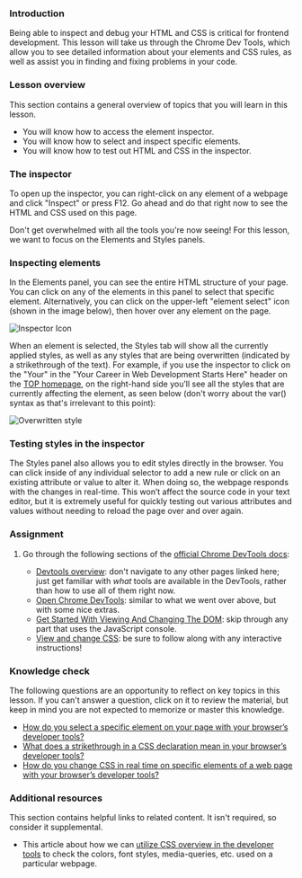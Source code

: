 ### Introduction

Being able to inspect and debug your HTML and CSS is critical for frontend development. This lesson will take us through the Chrome Dev Tools, which allow you to see detailed information about your elements and CSS rules, as well as assist you in finding and fixing problems in your code.

### Lesson overview

This section contains a general overview of topics that you will learn in this lesson.

- You will know how to access the element inspector.
- You will know how to select and inspect specific elements.
- You will know how to test out HTML and CSS in the inspector.

### The inspector

To open up the inspector, you can right-click on any element of a webpage and click "Inspect" or press F12. Go ahead and do that right now to see the HTML and CSS used on this page.

Don't get overwhelmed with all the tools you're now seeing! For this lesson, we want to focus on the Elements and Styles panels.

### Inspecting elements

In the Elements panel, you can see the entire HTML structure of your page. You can click on any of the elements in this panel to select that specific element. Alternatively, you can click on the upper-left "element select" icon (shown in the image below), then hover over any element on the page.

![Inspector Icon](https://cdn.statically.io/gh/henrylin03/curriculum/e7ab90e044fba9f8ef9b5915c62221e2822b102b/foundations/html_css/css-foundations/inspecting-html-and-css/imgs/00.jpg)

<span id="strikethrough">When an element is selected, the Styles tab will show all the currently applied styles, as well as any styles that are being overwritten (indicated by a strikethrough of the text).</span> For example, if you use the inspector to click on the "Your" in the "Your Career in Web Development Starts Here" header on the [TOP homepage](https://www.theodinproject.com/home), on the right-hand side you’ll see all the styles that are currently affecting the element, as seen below (don't worry about the var() syntax as that's irrelevant to this point):

![Overwritten style](https://cdn.statically.io/gh/henrylin03/curriculum/e7ab90e044fba9f8ef9b5915c62221e2822b102b/foundations/html_css/css-foundations/inspecting-html-and-css/imgs/01.jpg)

### Testing styles in the inspector

The Styles panel also allows you to edit styles directly in the browser. You can click inside of any individual selector to add a new rule or click on an existing attribute or value to alter it. When doing so, the webpage responds with the changes in real-time. This won’t affect the source code in your text editor, but it is extremely useful for quickly testing out various attributes and values without needing to reload the page over and over again.

### Assignment

<div class="lesson-content__panel" markdown="1">

1. Go through the following sections of the [official Chrome DevTools docs](https://developers.google.com/web/tools/chrome-devtools):

   - [Devtools overview](https://developer.chrome.com/docs/devtools/overview/): don't navigate to any other pages linked here; just get familiar with *what* tools are available in the DevTools, rather than how to use all of them right now.
   - [Open Chrome DevTools](https://developer.chrome.com/docs/devtools/open/): similar to what we went over above, but with some nice extras.
   - [Get Started With Viewing And Changing The DOM](https://developer.chrome.com/docs/devtools/dom/): skip through any part that uses the JavaScript console.
   - [View and change CSS](https://developer.chrome.com/docs/devtools/css): be sure to follow along with any interactive instructions!

</div>

### Knowledge check

The following questions are an opportunity to reflect on key topics in this lesson. If you can't answer a question, click on it to review the material, but keep in mind you are not expected to memorize or master this knowledge.

- [How do you select a specific element on your page with your browser’s developer tools?](#inspecting-elements)
- [What does a strikethrough in a CSS declaration mean in your browser’s developer tools?](#strikethrough)
- [How do you change CSS in real time on specific elements of a web page with your browser’s developer tools?](#testing-styles-in-the-inspector)

### Additional resources

This section contains helpful links to related content. It isn't required, so consider it supplemental.

- This article about how we can [utilize CSS overview in the developer tools](https://www.freecodecamp.org/news/how-to-use-css-overview-in-chrome-developer-tools/) to check the colors, font styles, media-queries, etc. used on a particular webpage.
